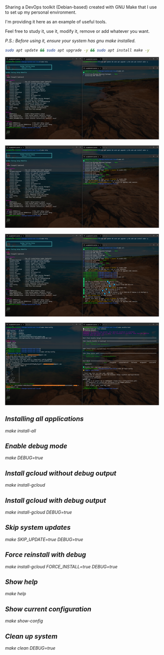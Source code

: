 Sharing a DevOps toolkit (Debian-based) created with GNU Make that I use to set up my personal environment.

I'm providing it here as an example of useful tools.<br>

Feel free to study it, use it, modify it, remove or add whatever you want.

<i>P.S.: Before using it, ensure your system has gnu make installed.</id>

```bash
sudo apt update && sudo apt upgrade -y && sudo apt install make -y
```

<p align="center">
  <img src="img/devops-toolkit-1.png" alt="devops-toolkit" />
  <br /><br />
  <img src="img/devops-toolkit-2.png" alt="devops-toolkit" />
  <br /><br />
  <img src="img/devops-toolkit-3.png" alt="devops-toolkit" />
  <br /><br />
  <img src="img/devops-toolkit-4.png" alt="devops-toolkit" />
</p>

## Installing all applications
make install-all

## Enable debug mode
make DEBUG=true

## Install gcloud without debug output
make install-gcloud

## Install gcloud with debug output
make install-gcloud DEBUG=true

## Skip system updates
make SKIP_UPDATE=true DEBUG=true

## Force reinstall with debug
make install-gcloud FORCE_INSTALL=true DEBUG=true

## Show help
make help

## Show current configuration
make show-config

## Clean up system
make clean DEBUG=true
